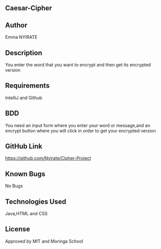 ##  Caesar-Cipher

##  Author 

Emma NYIRATE

##  Description

 You enter the word that you want to encrypt and then get its encrypted version
 
 ##  Requirements
 
 IntelliJ and Github
 
 ##  BDD
 
 You need an input form where you enter your word or message,and an encrypt button where you will click in order to get your encrypted version
 
 ##  GitHub Link
  https://github.com/Nyirate/Cipher-Project
  
 ## Known Bugs
 
 No Bugs
 
 ##  Technologies Used
 
 Java,HTML and CSS
 
 ## License
 
Approved by MIT and Moringa School
